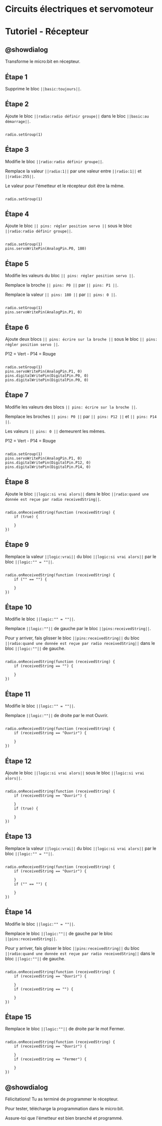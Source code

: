 # Circuits électriques et servomoteur

# Tutoriel - Récepteur

## @showdialog

Transforme le micro:bit en récepteur. 

## Étape 1

Supprime le bloc ``||basic:toujours||``.

## Étape 2

Ajoute le bloc ``||radio:radio définir groupe||`` dans le bloc ``||basic:au démarrage||``.

```blocks

radio.setGroup(1)

```

## Étape 3

Modifie le bloc ``||radio:radio définir groupe||``.

Remplace la valeur ``||radio:1||`` par une valeur entre  ``||radio:1||`` et  ``||radio:255||``.

Le valeur pour l'émetteur et le récepteur doit être la même.

```blocks

radio.setGroup(1)

```

## Étape 4

Ajoute le bloc ``|| pins: régler position servo ||`` sous le bloc ``||radio:radio définir groupe||``.

```blocks

radio.setGroup(1)
pins.servoWritePin(AnalogPin.P0, 180)
```

## Étape 5

Modifie les valeurs du bloc ``|| pins: régler position servo ||``.

Remplace la broche ``|| pins: P0 ||`` par ``|| pins: P1 ||``.

Remplace la valeur ``|| pins: 180 ||`` par ``|| pins: 0 ||``.

```blocks

radio.setGroup(1)
pins.servoWritePin(AnalogPin.P1, 0)

```

## Étape 6

Ajoute deux blocs ``|| pins: écrire sur la broche ||`` sous le bloc ``|| pins: régler position servo ||``.

P12 = Vert - P14 = Rouge

```blocks

radio.setGroup(1)
pins.servoWritePin(AnalogPin.P1, 0)
pins.digitalWritePin(DigitalPin.P0, 0)
pins.digitalWritePin(DigitalPin.P0, 0)

```

## Étape 7

Modifie les valeurs des blocs ``|| pins: écrire sur la broche ||``.

Remplace les broches ``|| pins: P0 ||`` par ``|| pins: P12 ||`` et ``|| pins: P14 ||``.

Les valeurs ``|| pins: 0 ||`` demeurent les mêmes.

P12 = Vert - P14 = Rouge

```blocks

radio.setGroup(1)
pins.servoWritePin(AnalogPin.P1, 0)
pins.digitalWritePin(DigitalPin.P12, 0)
pins.digitalWritePin(DigitalPin.P14, 0)

```

## Étape 8

Ajoute le bloc ``||logic:si vrai alors||`` dans le bloc ``||radio:quand une donnée est reçue par radio receivedString||``.

```blocks

radio.onReceivedString(function (receivedString) {
    if (true) {
        
    }
})

```

## Étape 9

Remplace la valeur ``||logic:vrai||`` du bloc ``||logic:si vrai alors||`` par le bloc ``||logic:"" = ""||``.

```blocks

radio.onReceivedString(function (receivedString) {
    if ("" == "") {
        
    }
})

```

## Étape 10

Modifie le bloc ``||logic:"" = ""||``.

Remplace ``||logic:""||`` de gauche par le bloc ``||pins:receivedString||``. 

Pour y arriver, fais glisser le bloc ``||pins:receivedString||`` du bloc ``||radio:quand une donnée est reçue par radio receivedString||`` dans le bloc ``||logic:""||`` de gauche.

```blocks

radio.onReceivedString(function (receivedString) {
    if (receivedString == "") {
        
    }
})

```

## Étape 11

Modifie le bloc ``||logic:"" = ""||``. 

Remplace ``||logic:""||`` de droite par le mot Ouvrir. 

```blocks

radio.onReceivedString(function (receivedString) {
    if (receivedString == "Ouvrir") {
        
    }
})

```

## Étape 12

Ajoute le bloc ``||logic:si vrai alors||`` sous le bloc ``||logic:si vrai alors||``.

```blocks

radio.onReceivedString(function (receivedString) {
    if (receivedString == "Ouvrir") {
        
    }
    if (true) {
        
    }
})

```

## Étape 13

Remplace la valeur ``||logic:vrai||`` du bloc ``||logic:si vrai alors||`` par le bloc ``||logic:"" = ""||``.

```blocks

radio.onReceivedString(function (receivedString) {
    if (receivedString == "Ouvrir") {
        
    }
    if ("" == "") {
        
    }
})

```

## Étape 14

Modifie le bloc ``||logic:"" = ""||``.

Remplace le bloc ``||logic:""||`` de gauche par le bloc ``||pins:receivedString||``. 

Pour y arriver, fais glisser le bloc ``||pins:receivedString||`` du bloc ``||radio:quand une donnée est reçue par radio receivedString||`` dans le bloc ``||logic:""||`` de gauche.

```blocks

radio.onReceivedString(function (receivedString) {
    if (receivedString == "Ouvrir") {
        
    }
    if (receivedString == "") {
        
    }
})

```

## Étape 15

Remplace le bloc ``||logic:""||`` de droite par le mot Fermer. 

```blocks

radio.onReceivedString(function (receivedString) {
    if (receivedString == "Ouvrir") {
        
    }
    if (receivedString == "Fermer") {
        
    }
})

```

## @showdialog 

Félicitations! Tu as terminé de programmer le récepteur.

Pour tester, télécharge la programmation dans le micro:bit.

Assure-toi que l'émetteur est bien branché et programmé.